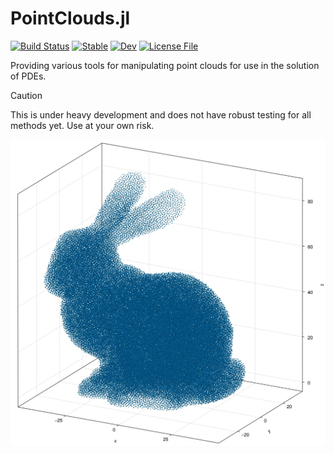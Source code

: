 # PointClouds.jl

[![Build Status](https://github.com/JuliaMeshless/PointClouds.jl/actions/workflows/CI.yml/badge.svg?branch=main)](https://github.com/JuliaMeshless/PointClouds.jl/actions/workflows/CI.yml?query=branch%3Amain)
[![Stable](https://img.shields.io/badge/docs-stable-blue.svg)](https://JuliaMeshless.github.io/PointClouds.jl/stable)
[![Dev](https://img.shields.io/badge/docs-dev-blue.svg)](https://JuliaMeshless.github.io/PointClouds.jl/dev)
[![License File](https://img.shields.io/badge/license-MIT-blue)](https://github.com/JuliaMeshless/PointClouds.jl/blob/master/LICENSE)

Providing various tools for manipulating point clouds for use in the
solution of PDEs.

> [!CAUTION]
> This is under heavy development and does not have robust testing for all methods
yet. Use at your own risk.

![Bunny](bunny.jpeg)
